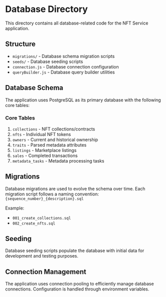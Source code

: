 # Database Directory

This directory contains all database-related code for the NFT Service application.

## Structure

- `migrations/` - Database schema migration scripts
- `seeds/` - Database seeding scripts
- `connection.js` - Database connection configuration
- `queryBuilder.js` - Database query builder utilities

## Database Schema

The application uses PostgreSQL as its primary database with the following core tables:

### Core Tables
1. `collections` - NFT collections/contracts
2. `nfts` - Individual NFT tokens
3. `owners` - Current and historical ownership
4. `traits` - Parsed metadata attributes
5. `listings` - Marketplace listings
6. `sales` - Completed transactions
7. `metadata_tasks` - Metadata processing tasks

## Migrations

Database migrations are used to evolve the schema over time. Each migration script follows a naming convention:
`{sequence_number}_{description}.sql`

Example:
- `001_create_collections.sql`
- `002_create_nfts.sql`

## Seeding

Database seeding scripts populate the database with initial data for development and testing purposes.

## Connection Management

The application uses connection pooling to efficiently manage database connections. Configuration is handled through environment variables.